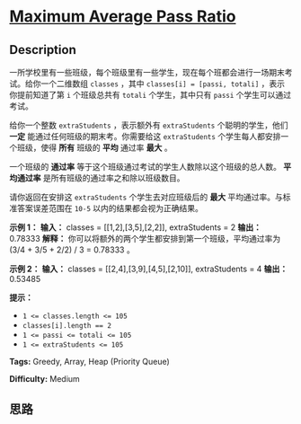 # [Maximum Average Pass Ratio][title]

## Description

一所学校里有一些班级，每个班级里有一些学生，现在每个班都会进行一场期末考试。给你一个二维数组 `classes` ，其中 `classes[i] =
[passi, totali]` ，表示你提前知道了第 `i` 个班级总共有 `totali` 个学生，其中只有 `passi` 个学生可以通过考试。

给你一个整数 `extraStudents` ，表示额外有 `extraStudents` 个聪明的学生，他们 **一定**
能通过任何班级的期末考。你需要给这 `extraStudents` 个学生每人都安排一个班级，使得 **所有** 班级的 **平均** 通过率 **最大**
。

一个班级的 **通过率** 等于这个班级通过考试的学生人数除以这个班级的总人数。 **平均通过率** 是所有班级的通过率之和除以班级数目。

请你返回在安排这 `extraStudents` 个学生去对应班级后的 **最大** 平均通过率。与标准答案误差范围在 `10-5`
以内的结果都会视为正确结果。

**示例 1：**
            **输入：** classes = [[1,2],[3,5],[2,2]], extraStudents = 2    **输出：** 0.78333    **解释：** 你可以将额外的两个学生都安排到第一个班级，平均通过率为 (3/4 + 3/5 + 2/2) / 3 = 0.78333 。    

**示例 2：**
            **输入：** classes = [[2,4],[3,9],[4,5],[2,10]], extraStudents = 4    **输出：** 0.53485    

**提示：**

  * `1 <= classes.length <= 105`
  * `classes[i].length == 2`
  * `1 <= passi <= totali <= 105`
  * `1 <= extraStudents <= 105`


**Tags:** Greedy, Array, Heap (Priority Queue)

**Difficulty:** Medium

## 思路

[title]: https://leetcode-cn.com/problems/maximum-average-pass-ratio
